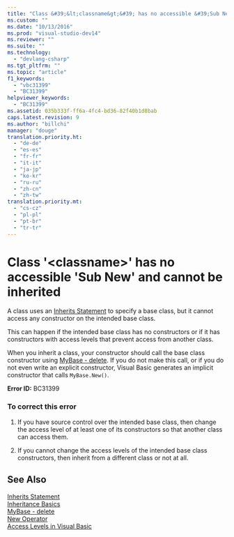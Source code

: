 ```yaml
---
title: "Class &#39;&lt;classname&gt;&#39; has no accessible &#39;Sub New&#39; and cannot be inherited"
ms.custom: ""
ms.date: "10/13/2016"
ms.prod: "visual-studio-dev14"
ms.reviewer: ""
ms.suite: ""
ms.technology: 
  - "devlang-csharp"
ms.tgt_pltfrm: ""
ms.topic: "article"
f1_keywords: 
  - "vbc31399"
  - "BC31399"
helpviewer_keywords: 
  - "BC31399"
ms.assetid: 035b333f-ff6a-4fc4-bd36-82f40b1d8bab
caps.latest.revision: 9
ms.author: "billchi"
manager: "douge"
translation.priority.ht: 
  - "de-de"
  - "es-es"
  - "fr-fr"
  - "it-it"
  - "ja-jp"
  - "ko-kr"
  - "ru-ru"
  - "zh-cn"
  - "zh-tw"
translation.priority.mt: 
  - "cs-cz"
  - "pl-pl"
  - "pt-br"
  - "tr-tr"
---
```

# Class &#39;&lt;classname&gt;&#39; has no accessible &#39;Sub New&#39; and cannot be inherited
A class uses an [Inherits Statement](../Topic/Inherits%20Statement.md) to specify a base class, but it cannot access any constructor on the intended base class.  
  
 This can happen if the intended base class has no constructors or if it has constructors with access levels that prevent access from another class.  
  
 When you inherit a class, your constructor should call the base class constructor using [MyBase - delete](http://msdn.microsoft.com/en-us/52491d06-6451-4f6f-9aa6-8fab59bbc2b9). If you do not make this call, or if you do not even write an explicit constructor, Visual Basic generates an implicit constructor that calls `MyBase.New()`.  
  
 **Error ID:** BC31399  
  
### To correct this error  
  
1.  If you have source control over the intended base class, then change the access level of at least one of its constructors so that another class can access them.  
  
2.  If you cannot change the access levels of the intended base class constructors, then inherit from a different class or not at all.  
  
## See Also  
 [Inherits Statement](../Topic/Inherits%20Statement.md)   
 [Inheritance Basics](../Topic/Inheritance%20Basics%20\(Visual%20Basic\).md)   
 [MyBase - delete](http://msdn.microsoft.com/en-us/52491d06-6451-4f6f-9aa6-8fab59bbc2b9)   
 [New Operator](../Topic/New%20Operator%20\(Visual%20Basic\).md)   
 [Access Levels in Visual Basic](../Topic/Access%20Levels%20in%20Visual%20Basic.md)